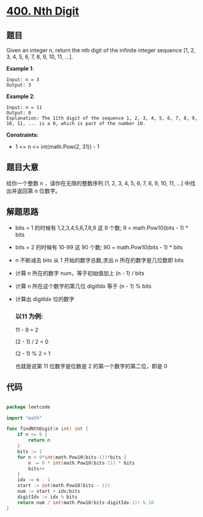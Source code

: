 # [400. Nth Digit](https://leetcode.com/problems/nth-digit/)

## 题目

Given an integer n, return the nth digit of the infinite integer sequence [1, 2, 3, 4, 5, 6, 7, 8, 9, 10, 11, ...].

**Example 1**:

    Input: n = 3
    Output: 3

**Example 2**:

    Input: n = 11
    Output: 0
    Explanation: The 11th digit of the sequence 1, 2, 3, 4, 5, 6, 7, 8, 9, 10, 11, ... is a 0, which is part of the number 10.

**Constraints:**

- 1 <= n <= int(math.Pow(2, 31)) - 1

## 题目大意

给你一个整数 n ，请你在无限的整数序列 [1, 2, 3, 4, 5, 6, 7, 8, 9, 10, 11, ...] 中找出并返回第 n 位数字。

## 解题思路

- bits = 1 的时候有 1,2,3,4,5,6,7,8,9 这 9 个数; 9 = math.Pow10(bits - 1) * bits
- bits = 2 的时候有 10-99 这 90 个数; 90 = math.Pow10(bits - 1) * bits
- n 不断减去 bits 从 1 开始的数字总数,求出 n 所在的数字是几位数即 bits
- 计算 n 所在的数字 num，等于初始值加上 (n - 1) / bits
- 计算 n 所在这个数字的第几位 digitIdx 等于 (n - 1) % bits
- 计算出 digitIdx 位的数字
  
  ### 以11 为例:
  11 - 9 = 2 
  
  (2 - 1) / 2 = 0
  
  (2 - 1) % 2 = 1
  
  也就是说第 11 位数字是位数是 2 的第一个数字的第二位，即是 0

## 代码

```go

package leetcode

import "math"

func findNthDigit(n int) int {
	if n <= 9 {
		return n
	}
	bits := 1
	for n > 9*int(math.Pow10(bits-1))*bits {
		n -= 9 * int(math.Pow10(bits-1)) * bits
		bits++
	}
	idx := n - 1
	start := int(math.Pow10(bits - 1))
	num := start + idx/bits
	digitIdx := idx % bits
	return num / int(math.Pow10(bits-digitIdx-1)) % 10
}
```